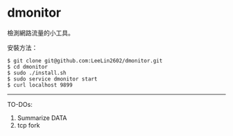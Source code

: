 # dmonitor

檢測網路流量的小工具。

安裝方法：

```
$ git clone git@github.com:LeeLin2602/dmonitor.git
$ cd dmonitor
$ sudo ./install.sh
$ sudo service dmonitor start
$ curl localhost 9899
```

---

TO-DOs:
1. Summarize DATA
2. tcp fork
